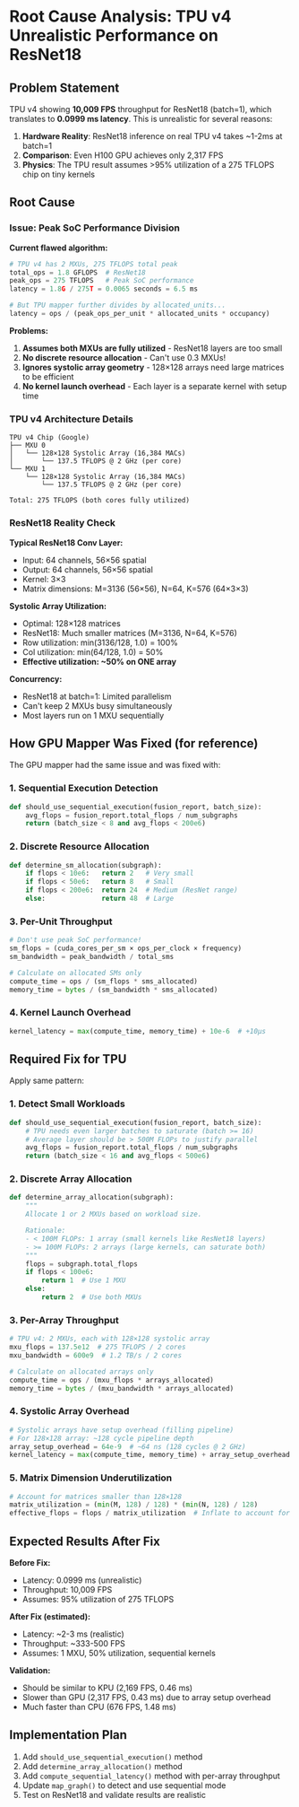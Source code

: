 # Root Cause Analysis: TPU v4 Unrealistic Performance on ResNet18

## Problem Statement

TPU v4 showing **10,009 FPS** throughput for ResNet18 (batch=1), which translates to **0.0999 ms latency**. This is unrealistic for several reasons:

1. **Hardware Reality**: ResNet18 inference on real TPU v4 takes ~1-2ms at batch=1
2. **Comparison**: Even H100 GPU achieves only 2,317 FPS
3. **Physics**: The TPU result assumes >95% utilization of a 275 TFLOPS chip on tiny kernels

## Root Cause

### Issue: Peak SoC Performance Division

**Current flawed algorithm:**
```python
# TPU v4 has 2 MXUs, 275 TFLOPS total peak
total_ops = 1.8 GFLOPS  # ResNet18
peak_ops = 275 TFLOPS   # Peak SoC performance
latency = 1.8G / 275T = 0.0065 seconds = 6.5 ms

# But TPU mapper further divides by allocated_units...
latency = ops / (peak_ops_per_unit * allocated_units * occupancy)
```

**Problems:**
1. **Assumes both MXUs are fully utilized** - ResNet18 layers are too small
2. **No discrete resource allocation** - Can't use 0.3 MXUs!
3. **Ignores systolic array geometry** - 128×128 arrays need large matrices to be efficient
4. **No kernel launch overhead** - Each layer is a separate kernel with setup time

### TPU v4 Architecture Details

```
TPU v4 Chip (Google)
├── MXU 0
│   └── 128×128 Systolic Array (16,384 MACs)
│       └── 137.5 TFLOPS @ 2 GHz (per core)
└── MXU 1
    └── 128×128 Systolic Array (16,384 MACs)
        └── 137.5 TFLOPS @ 2 GHz (per core)

Total: 275 TFLOPS (both cores fully utilized)
```

### ResNet18 Reality Check

**Typical ResNet18 Conv Layer:**
- Input: 64 channels, 56×56 spatial
- Output: 64 channels, 56×56 spatial
- Kernel: 3×3
- Matrix dimensions: M=3136 (56×56), N=64, K=576 (64×3×3)

**Systolic Array Utilization:**
- Optimal: 128×128 matrices
- ResNet18: Much smaller matrices (M=3136, N=64, K=576)
- Row utilization: min(3136/128, 1.0) = 100%
- Col utilization: min(64/128, 1.0) = 50%
- **Effective utilization: ~50% on ONE array**

**Concurrency:**
- ResNet18 at batch=1: Limited parallelism
- Can't keep 2 MXUs busy simultaneously
- Most layers run on 1 MXU sequentially

## How GPU Mapper Was Fixed (for reference)

The GPU mapper had the same issue and was fixed with:

### 1. Sequential Execution Detection
```python
def should_use_sequential_execution(fusion_report, batch_size):
    avg_flops = fusion_report.total_flops / num_subgraphs
    return (batch_size < 8 and avg_flops < 200e6)
```

### 2. Discrete Resource Allocation
```python
def determine_sm_allocation(subgraph):
    if flops < 10e6:   return 2   # Very small
    if flops < 50e6:   return 8   # Small
    if flops < 200e6:  return 24  # Medium (ResNet range)
    else:              return 48  # Large
```

### 3. Per-Unit Throughput
```python
# Don't use peak SoC performance!
sm_flops = (cuda_cores_per_sm × ops_per_clock × frequency)
sm_bandwidth = peak_bandwidth / total_sms

# Calculate on allocated SMs only
compute_time = ops / (sm_flops * sms_allocated)
memory_time = bytes / (sm_bandwidth * sms_allocated)
```

### 4. Kernel Launch Overhead
```python
kernel_latency = max(compute_time, memory_time) + 10e-6  # +10µs
```

## Required Fix for TPU

Apply same pattern:

### 1. Detect Small Workloads
```python
def should_use_sequential_execution(fusion_report, batch_size):
    # TPU needs even larger batches to saturate (batch >= 16)
    # Average layer should be > 500M FLOPs to justify parallel
    avg_flops = fusion_report.total_flops / num_subgraphs
    return (batch_size < 16 and avg_flops < 500e6)
```

### 2. Discrete Array Allocation
```python
def determine_array_allocation(subgraph):
    """
    Allocate 1 or 2 MXUs based on workload size.

    Rationale:
    - < 100M FLOPs: 1 array (small kernels like ResNet18 layers)
    - >= 100M FLOPs: 2 arrays (large kernels, can saturate both)
    """
    flops = subgraph.total_flops
    if flops < 100e6:
        return 1  # Use 1 MXU
    else:
        return 2  # Use both MXUs
```

### 3. Per-Array Throughput
```python
# TPU v4: 2 MXUs, each with 128×128 systolic array
mxu_flops = 137.5e12  # 275 TFLOPS / 2 cores
mxu_bandwidth = 600e9  # 1.2 TB/s / 2 cores

# Calculate on allocated arrays only
compute_time = ops / (mxu_flops * arrays_allocated)
memory_time = bytes / (mxu_bandwidth * arrays_allocated)
```

### 4. Systolic Array Overhead
```python
# Systolic arrays have setup overhead (filling pipeline)
# For 128×128 array: ~128 cycle pipeline depth
array_setup_overhead = 64e-9  # ~64 ns (128 cycles @ 2 GHz)
kernel_latency = max(compute_time, memory_time) + array_setup_overhead
```

### 5. Matrix Dimension Underutilization
```python
# Account for matrices smaller than 128×128
matrix_utilization = (min(M, 128) / 128) * (min(N, 128) / 128)
effective_flops = flops / matrix_utilization  # Inflate to account for unused MACs
```

## Expected Results After Fix

**Before Fix:**
- Latency: 0.0999 ms (unrealistic)
- Throughput: 10,009 FPS
- Assumes: 95% utilization of 275 TFLOPS

**After Fix (estimated):**
- Latency: ~2-3 ms (realistic)
- Throughput: ~333-500 FPS
- Assumes: 1 MXU, 50% utilization, sequential kernels

**Validation:**
- Should be similar to KPU (2,169 FPS, 0.46 ms)
- Slower than GPU (2,317 FPS, 0.43 ms) due to array setup overhead
- Much faster than CPU (676 FPS, 1.48 ms)

## Implementation Plan

1. Add `should_use_sequential_execution()` method
2. Add `determine_array_allocation()` method
3. Add `compute_sequential_latency()` method with per-array throughput
4. Update `map_graph()` to detect and use sequential mode
5. Test on ResNet18 and validate results are realistic
